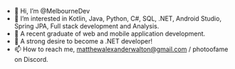 - 👋 Hi, I’m @MelbourneDev
- 👀 I’m interested in Kotlin, Java, Python, C#, SQL, .NET, Android Studio, Spring JPA, Full stack development and Analysis.
- 🌱 A recent graduate of web and mobile application development.
- 💞️ A strong desire to become a .NET developer!
- 📫 How to reach me, matthewalexanderwalton@gmail.com / photoofame on Discord.

<!---
MelbourneDev/MelbourneDev is a ✨ special ✨ repository because its `README.md` (this file) appears on your GitHub profile.
You can click the Preview link to take a look at your changes.
--->
